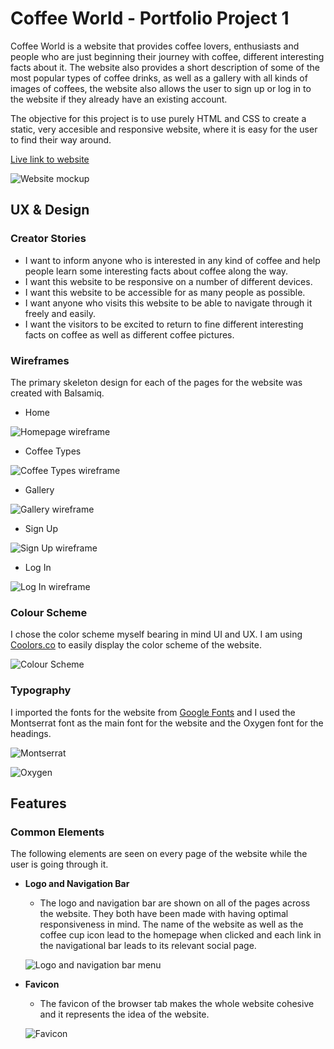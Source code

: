 # __Coffee World - Portfolio Project 1__
Coffee World is a website that provides coffee lovers, enthusiasts and people who are just beginning their journey with coffee, different interesting facts about it. The website also provides a short description of some of the most popular types of coffee drinks, as well as a gallery with all kinds of images of coffees, the website also allows the user to sign up or log in to the website if they already have an existing account.

The objective for this project is to use purely HTML and CSS to create a static, very accesible and responsive website, where it is easy for the user to find their way around.

[Live link to website](https://devnickocodes.github.io/coffee-world/index.html)

![Website mockup](https://github.com/devnickocodes/coffee-world/blob/main/documentation/mock-up.png)


## __UX & Design__

### __Creator Stories__

- I want to inform anyone who is interested in any kind of coffee and help people learn some interesting facts about coffee along the way.
- I want this website to be responsive on a number of different devices.
- I want this website to be accessible for as many people as possible.
- I want anyone who visits this website to be able to navigate through it freely and easily.
- I want the visitors to be excited to return to fine different interesting facts on coffee as well as different coffee pictures.

### __Wireframes__

The primary skeleton design for each of the pages for the website was created with Balsamiq.

- Home

![Homepage wireframe](https://github.com/devnickocodes/coffee-world/blob/main/documentation/home-page-wireframe.png)

- Coffee Types

![Coffee Types wireframe](https://github.com/devnickocodes/coffee-world/blob/main/documentation/coffee-types-wireframe.png)

- Gallery

![Gallery wireframe](https://github.com/devnickocodes/coffee-world/blob/main/documentation/gallery-wireframe.png)

- Sign Up

![Sign Up wireframe](https://github.com/devnickocodes/coffee-world/blob/main/documentation/sign-up-page-wireframe.png)


- Log In

![Log In wireframe](https://github.com/devnickocodes/coffee-world/blob/main/documentation/log-in-page-wireframe.png)

### __Colour Scheme__


I chose the color scheme myself bearing in mind UI and UX. I am using [Coolors.co](https://coolors.co/613613-997950-5c2c06-6e4e24-ebbdbd-997950-f0e7e7) to easily display the color scheme of the website.

![Colour Scheme](https://github.com/devnickocodes/coffee-world/blob/main/documentation/coolors-color-scheme.png)

### __Typography__

I imported the fonts for the website from [Google Fonts](https://fonts.google.com/specimen/Montserrat?query=montserrat
) and I used the Montserrat font as the main font for the website and the Oxygen font for the headings.

![Montserrat](https://github.com/devnickocodes/coffee-world/blob/main/documentation/google-fonts-montserrat.png)

![Oxygen](https://github.com/devnickocodes/coffee-world/blob/main/documentation/google-fonts-oxygen.png)

## __Features__ 

### __Common Elements__

The following elements are seen on every page of the website while the user is going through it.

- __Logo and Navigation Bar__
    - The logo and navigation bar are shown on all of the pages across the website. They both have been made with having optimal responsiveness in mind. The name of the website as well as the coffee cup icon lead to the homepage when clicked and each link in the navigational bar leads to its relevant social page.

     ![Logo and navigation bar menu](https://github.com/devnickocodes/coffee-world/blob/main/documentation/logo-nav-bar.png)

- __Favicon__
    - The favicon of the browser tab makes the whole website cohesive and it represents the idea of the website.

     ![Favicon](https://github.com/devnickocodes/coffee-world/blob/main/assets/favicon/favicon-32x32.png)







